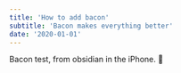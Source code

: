 ```yaml
---
title: 'How to add bacon'
subtitle: 'Bacon makes everything better'
date: '2020-01-01'
---
```


Bacon test, from obsidian in the iPhone. 🤞